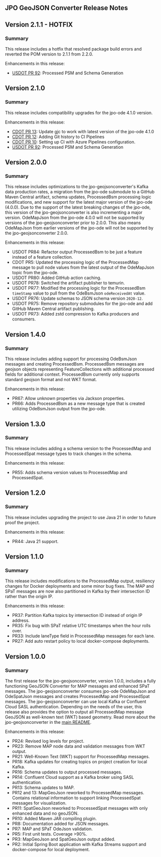 JPO GeoJSON Converter Release Notes
----------------------------

Version 2.1.1 - HOTFIX
----------------------------------------

### **Summary**

This release includes a hotfix that resolved package build errors and reverted the POM version to 2.1.1 from 2.2.0.

Enhancements in this release:

- [USDOT PR 92](https://github.com/usdot-jpo-ode/jpo-geojsonconverter/pull/92): Processed PSM and Schema Generation

Version 2.1.0
----------------------------------------

### **Summary**

This release includes compatibility upgrades for the jpo-ode 4.1.0 version.

Enhancements in this release:

- [CDOT PR 13](https://github.com/CDOT-CV/jpo-geojsonconverter/pull/13): Update gjc to work with latest version of the jpo-ode 4.1.0
- [CDOT PR 12](https://github.com/CDOT-CV/jpo-geojsonconverter/pull/12): Adding Git history to CI Pipelines
- [CDOT PR 10](https://github.com/CDOT-CV/jpo-geojsonconverter/pull/10): Setting up CI with Azure Pipelines configuration.
- [USDOT PR 92](https://github.com/usdot-jpo-ode/jpo-geojsonconverter/pull/92): Processed PSM and Schema Generation

Version 2.0.0
----------------------------------------

### **Summary**

This release includes optimizations to the jpo-geojsonconverter's Kafka data production rates, a migration from the jpo-ode submodule to a GitHub Maven Central artifact, schema updates, ProcessedBsm processing logic modifications, and new support for the latest major version of the jpo-ode (4.0.0). Due to the support of the latest breaking changes of the jpo-ode, this version of the jpo-geojsonconverter is also incrementing a major version. OdeMapJson from the jpo-ode 4.0.0 will not be supported by versions of the jpo-geojsonconverter prior to 2.0.0. This also means OdeMapJson from earlier versions of the jpo-ode will not be supported by the jpo-geojsonconverter 2.0.0.

Enhancements in this release:

- USDOT PR84: Refactor output ProcessedBsm to be just a feature instead of a feature collection.
- CDOT PR5: Updated the processing logic of the ProcessedMap message to pull node values from the latest output of the OdeMapJson topic from the jpo-ode.
- USDOT PR80: Added GitHub action caching.
- USDOT PR78: Switched the artifact publisher to temurin.
- USDOT PR77: Modified the processing logic for the ProcessedBsm `timeStamp` value to pull from the OdeBsmJson `odeReceivedAt` value.
- USDOT PR76: Update schemas to JSON schema version `2020-12`.
- USDOT PR75: Remove repository submodules for the jpo-ode and add GitHub Maven Central artifact publishing.
- USDOT PR73: Added zstd compression to Kafka producers and consumers.

Version 1.4.0
----------------------------------------

### **Summary**

This release includes adding support for processing OdeBsmJson messages and creating ProcessedBsm. ProcessedBsm messages are geojson objects representing FeatureCollections with additional processed fields for additional context. ProcessedBsm currently only supports standard geojson format and not WKT format.

Enhancements in this release:

- PR67: Allow unknown properties via Jackson properties.
- PR66: Adds ProcessedBsm as a new message type that is created utilizing OdeBsmJson output from the jpo-ode.

Version 1.3.0
----------------------------------------

### **Summary**

This release includes adding a schema version to the ProcessedMap and ProcessedSpat message types to track changes in the schema.

Enhancements in this release:

- PR55: Adds schema version values to ProcessedMap and ProcessedSpat.

Version 1.2.0
----------------------------------------

### **Summary**

This release includes upgrading the project to use Java 21 in order to future proof the project.

Enhancements in this release:

- PR44: Java 21 support.

Version 1.1.0
----------------------------------------

### **Summary**

This release includes modifications to the ProcessedMap output, resiliency changes for Docker deployments and some minor bug fixes. The MAP and SPaT messages are now also partitioned in Kafka by their intersection ID rather than the origin IP.

Enhancements in this release:

- PR37: Partition Kafka topics by intersection ID instead of origin IP address.
- PR35: Fix bug with SPaT relative UTC timestamps when the hour rolls over.
- PR33: Include laneType field in ProcessedMap messages for each lane.
- PR27: Add auto restart policy to local docker-compose deployments.

Version 1.0.0
----------------------------------------

### **Summary**

The first release for the jpo-geojsonconverter, version 1.0.0, includes a fully functioning GeoJSON Converter for MAP messages and enhanced SPaT messages. The jpo-geojsonconverter consumes jpo-ode OdeMapJson and OdeSpatJson messages and creates ProcessedMap and ProcessedSpat messages. The jpo-geojsonconverter can use local Kafka or Confluent Cloud SASL authentication. Depending on the needs of the user, this release also provides the option to output all ProcessedMap message GeoJSON as well-known text (WKT) based geometry. Read more about the jpo-geojsonconverter in the [main README](<../README.md>).

Enhancements in this release:

- PR24: Revised log levels for project.
- PR23: Remove MAP node data and validation messages from WKT output.
- PR21: Well-Known Text (WKT) support for ProcessedMap messages.
- PR18: Kafka updates for creating topics on project creation for local Kafka.
- PR16: Schema updates to output processed messages.
- PR14: Confluent Cloud support as a Kafka broker using SASL authentication.
- PR13: Schema updates to MAP.
- PR12 and 13: MapGeoJson reworked to ProcessedMap messages. Contains relational information to support linking ProcessedSpat messages for visualization.
- PR11: SpatGeoJson reworked to ProcessedSpat messages with only enhanced data and no geoJSON.
- PR10: Added Maven JAR compiling plugin.
- PR8: Documentation added for JSON messages.
- PR7: MAP and SPaT OdeJson validation.
- PR5: First unit tests. Coverage >90%.
- PR3: MapGeoJson and SpatGeoJson output added.
- PR2: Initial Spring Boot application with Kafka Streams support and docker-compose for local deployment.
